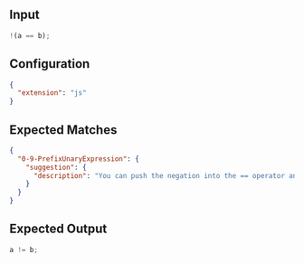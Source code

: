 
## Input
```javascript input
!(a == b);
```

## Configuration
```json configuration
{
  "extension": "js"
}
```

## Expected Matches
```json expected matches
{
  "0-9-PrefixUnaryExpression": {
    "suggestion": {
      "description": "You can push the negation into the == operator and convert it into a != operator."
    }
  }
}
```

## Expected Output
```javascript expected output
a != b;
```
